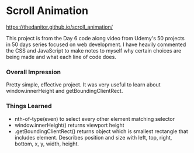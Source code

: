 # Scroll Animation

https://thedanitor.github.io/scroll_animation/

This project is from the Day 6 code along video from Udemy's 50 projects in 50 days series focused on web development. I have heavily commented the CSS and JavaScript to make notes to myself why certain choices are being made and what each line of code does.


### Overall Impression

Pretty simple, effective project. It was very useful to learn about window.innerHeight and getBoundingClientRect.

### Things Learned
* nth-of-type(even) to select every other element matching selector
* window.innerHeight() returns viewport height
* .getBoundingClientRect() returns object which is smallest rectangle that includes element. Describes position and size with left, top, right, bottom, x, y, width, height.
